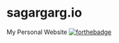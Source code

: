 sagargarg.io
===================
My Personal Website
[![forthebadge](http://forthebadge.com/images/badges/built-by-developers.svg)](http://sagargarg.io/)
